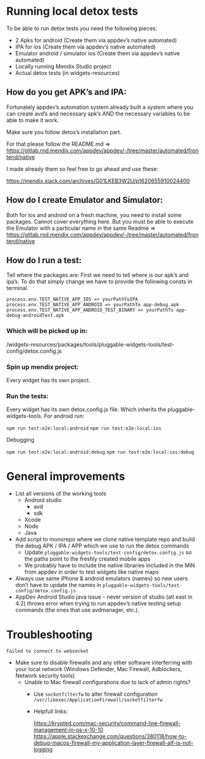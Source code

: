 # Running local detox tests
To be able to run detox tests you need the following pieces:


- 2 Apks for android (Create them via appdev’s native automated)
- IPA for ios (Create them via appdev’s native automated)
- Emulator android / simulator ios (Create them via appdev’s native automated)
- Locally running Mendix Studio project 
- Actual detox tests (in widgets-resources)

## How do you get APK’s and IPA:

Fortunately appdev’s automation system already built a system where you can create avd’s and necessary apk’s AND the necessary variables to be able to make it work.

Make sure you follow detox’s installation part.

For that please follow the README.md => https://gitlab.rnd.mendix.com/appdev/appdev/-/tree/master/automated/frontend/native

I made already them so feel free to go ahead and use these:

https://mendix.slack.com/archives/G01LKEB3W2U/p1620655910024400

## How do I create Emulator and Simulator:

Both for ios and android on a fresh machine, you need to install some packages. Cannot cover everything here. But you must be able to execute the Emulator with a particular name in the same Readme => https://gitlab.rnd.mendix.com/appdev/appdev/-/tree/master/automated/frontend/native

## How do I run a test:

Tell where the packages are:
First we need to tell where is our apk’s and ipa’s. To do that simply change we have to provide the following consts in terminal.


    process.env.TEST_NATIVE_APP_IOS => yourPathToIPA
    process.env.TEST_NATIVE_APP_ANDROID => yourPathTo app-debug.apk
    process.env.TEST_NATIVE_APP_ANDROID_TEST_BINARY => yourPathTo app-debug-androidTest.apk

### Which will be picked up in:
/widgets-resources/packages/tools/pluggable-widgets-tools/test-config/detox.config.js

### Spin up mendix project:
Every widget has its own project.

### Run the tests:
Every widget has its own detox.config.js file. Which inherits the pluggable-widgets-tools. For android run:

`npm run test:e2e:local:android`
`npm run test:e2e:local:ios`

Debugging

`npm run test:e2e:local:android:debug`
`npm run test:e2e:local:ios:debug`

# General improvements
- List all versions of the working tools 
    - Android studio
        - avd
        - sdk
    - Xcode
    - Node
    - Java
- Add script to monorepo where we clone native template repo and build the debug APK / IPA / APP which we use to run the detox commands
    - Update `pluggable-widgets-tools/test-config/detox.config.js` so the paths point to the freshly created mobile apps
    - We probably have to include the native libraries included in the MiN from appdev in order to test widgets like native maps
- Always use same iPhone & android emulators (names) so new users don’t have to update the names in `pluggable-widgets-tools/test-config/detox.config.js`
- AppDev Android Studio java issue - never version of studio (atl east in 4.2) throws error when trying to run appdev’s native testing setup commands (the ones that use avdmanager, etc.). 

# Troubleshooting
`Failed to connect to websocket`
- Make sure to disable firewalls and any other software interferring with your local network (Windows Defender, Mac Firewall, Adblockers, Network security tools)
    - Unable to Mac firewall configurations due to lack of admin rights?
        - Use `socketfilterfw` to alter firewall configuration `/usr/libexec/ApplicationFirewall/socketfilterfw`
        - Helpfull links:

            https://krypted.com/mac-security/command-line-firewall-management-in-os-x-10-10
            https://apple.stackexchange.com/questions/380118/how-to-debug-macos-firewall-my-application-layer-firewall-alf-is-not-logging
